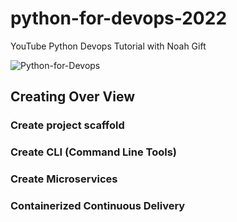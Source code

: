 # python-for-devops-2022
YouTube Python Devops Tutorial with Noah Gift

![Python-for-Devops](https://user-images.githubusercontent.com/53549619/177129574-5bfec22a-c332-47b8-aa6b-99960ea3310e.png)

## Creating Over View

### Create project scaffold

### Create CLI (Command Line Tools)

### Create Microservices

### Containerized Continuous Delivery
